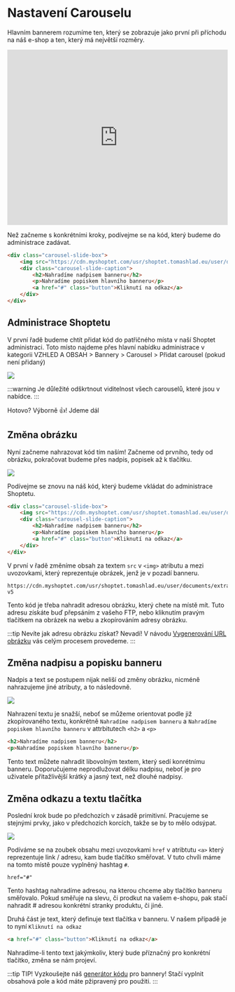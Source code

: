 # Nastavení Carouselu

Hlavním bannerem rozumíme ten, který se zobrazuje jako první při příchodu na náš e-shop a ten, který má největší rozměry.

<iframe 
    width="100%" 
    height="400" 
    src="https://www.youtube.com/embed/qhgvgkP6yzA"
    frameborder="0" 
    allow="accelerometer; 
    autoplay; 
    encrypted-media; 
    gyroscope; 
    picture-in-picture" 
    allowfullscreen>
</iframe>

Než začneme s konkrétními kroky, podívejme se na kód, který budeme do administrace zadávat.

```html
<div class="carousel-slide-box">
    <img src="https://cdn.myshoptet.com/usr/shoptet.tomashlad.eu/user/documents/extras/opal/img/slide1.png?v5">
    <div class="carousel-slide-caption">
        <h2>Nahradíme nadpisem banneru</h2>
        <p>Nahradíme popiskem hlavního banneru</p>
        <a href="#" class="button">Kliknutí na odkaz</a>
    </div>
</div>
```

## Administrace Shoptetu

V první řadě budeme chtít přidat kód do patřičného místa v naší Shoptet administraci. Toto místo najdeme přes hlavní nabídku administrace v kategorii VZHLED A OBSAH > Bannery > Carousel > Přidat carousel (pokud není přidaný)

<img src="https://alexborecky.com/images/shoptet/carousel-main.png">

:::warning 
Je důležité odškrtnout viditelnost všech carouselů, které jsou v nabídce.
:::

Hotovo? Výborně 👍! Jdeme dál

## Změna obrázku

Nyní začneme nahrazovat kód tím naším! Začneme od prvního, tedy od obrázku, pokračovat budeme přes nadpis, popisek až k tlačítku.

<img src="https://alexborecky.com/images/shoptet/carousel-image.png">

Podívejme se znovu na náš kód, který budeme vkládat do administrace Shoptetu.

```html
<div class="carousel-slide-box">
    <img src="https://cdn.myshoptet.com/usr/shoptet.tomashlad.eu/user/documents/extras/opal/img/slide1.png?v5">
    <div class="carousel-slide-caption">
        <h2>Nahradíme nadpisem banneru</h2>
        <p>Nahradíme popiskem hlavního banneru</p>
        <a href="#" class="button">Kliknutí na odkaz</a>
    </div>
</div>
```

V první v řadě změníme obsah za textem `src` v `<img>` atributu a mezi uvozovkami, který reprezentuje obrázek, jenž je v pozadí banneru.

```
https://cdn.myshoptet.com/usr/shoptet.tomashlad.eu/user/documents/extras/opal/img/slide1.png?v5
```

Tento kód je třeba nahradit adresou obrázku, který chete na místě mít. Tuto adresu získáte buď přepsáním z vašeho FTP, nebo kliknutím pravým tlačítkem na obrázek na webu a zkopírováním adresy obrázku.

:::tip
Nevíte jak adresu obrázku získat? Nevadí! V návodu [Vygenerování URL obrázku](/opal/url-obrazku/) vás celým procesem provedeme.
:::


## Změna nadpisu a popisku banneru

Nadpis a text se postupem nijak neliší od změny obrázku, nicméně nahrazujeme jiné atributy, a to následovně.

<img src="https://alexborecky.com/images/shoptet/carousel-text.png">

Nahrazení textu je snažší, neboť se můžeme orientovat podle již zkopírovaného textu, konkrétně `Nahradíme nadpisem banneru` a `Nahradíme popiskem hlavního banneru` v attrbitutech `<h2>` a `<p>`

```html
<h2>Nahradíme nadpisem banneru</h2>
<p>Nahradíme popiskem hlavního banneru</p>
```
Tento text můžete nahradit libovolným textem, který sedí konrétnímu banneru. Doporučujeme neprodlužovat délku nadpisu, neboť je pro uživatele přitažlivější krátký a jasný text, než dlouhé nadpisy.


## Změna odkazu a textu tlačítka
Poslední krok bude po předchozích v zásadě primitivní. Pracujeme se stejnými prvky, jako v předchozích korcích, takže se by to mělo odsýpat.

<img src="https://alexborecky.com/images/shoptet/carousel-text.png">

Podíváme se na zoubek obsahu mezi uvozovkami `href` v atribtutu `<a>` který reprezentuje link / adresu, kam bude tlačítko směřovat. V tuto chvíli máme na tomto místě pouze vyplněný hashtag `#`.

```
href="#"
```

Tento hashtag nahradíme adresou, na kterou chceme aby tlačítko banneru směřovalo. Pokud směřuje na slevu, či prodkut na vašem e-shopu, pak stačí nahradit # adresou konkrétní stranky produktu, či jiné.

Druhá část je text, který definuje text tlačítka v banneru. V našem případě je to nyní `Kliknutí na odkaz`

```html
<a href="#" class="button">Kliknutí na odkaz</a>
```

Nahradíme-li tento text jakýmkoliv, který bude příznačný pro konkrétní tlačítko, změna se nám projeví.

:::tip
TIP! Vyzkoušejte náš [generátor kódu](/generator/) pro bannery! Stačí vyplnit obsahová pole a kód máte pžipravený pro použiti.
:::